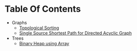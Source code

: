 # Table Of Contents

- Graphs
  - [Topological Sorting](Markdowns/topsort.md)
  - [Single Source Shortest Path for Directed Acyclic Graph](Markdowns/sssp_on_dag.md)
- Trees
  - [Binary Heap using Array](Markdowns/heap.md)

